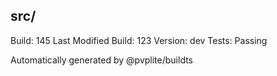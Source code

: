 ## src/
Build: 145
Last Modified Build: 123
Version: dev
Tests: Passing

Automatically generated by @pvplite/buildts
